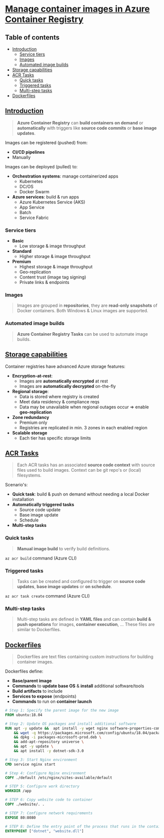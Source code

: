 # [Manage container images in Azure Container Registry](https://learn.microsoft.com/en-us/training/modules/publish-container-image-to-azure-container-registry/) <!-- omit in toc -->

## Table of contents <!-- omit in toc -->

- [Introduction](#introduction)
  - [Service tiers](#service-tiers)
  - [Images](#images)
  - [Automated image builds](#automated-image-builds)
- [Storage capabilities](#storage-capabilities)
- [ACR Tasks](#acr-tasks)
  - [Quick tasks](#quick-tasks)
  - [Triggered tasks](#triggered-tasks)
  - [Multi-step tasks](#multi-step-tasks)
- [Dockerfiles](#dockerfiles)

## [Introduction](https://learn.microsoft.com/en-us/training/modules/publish-container-image-to-azure-container-registry/2-azure-container-registry-overview)

> **Azure Container Registry** can **build containers** **on demand** or **automatically** with triggers like **source code commits** or **base image updates**.

Images can be registered (pushed) from:

- **CI/CD pipelines**
- Manually

Images can be deployed (pulled) to:

- **Orchestration systems**: manage containerized apps
  - Kubernetes
  - DC/OS
  - Docker Swarm
- **Azure services**: build & run apps
  - Azure Kubernetes Service (AKS)
  - App Service
  - Batch
  - Service Fabric

### Service tiers

- **Basic**
  - Low storage & image throughput
- **Standard**
  - Higher storage & image throughput
- **Premium**
  - Highest storage & image throughput
  - Geo-replication
  - Content trust (image tag signing)
  - Private links & endpoints

### Images

> Images are grouped in **repositories**, they are **read-only snapshots** of Docker containers. Both Windows & Linux images are supported.

### Automated image builds

> **Azure Container Registry Tasks** can be used to automate image builds.

## [Storage capabilities](https://learn.microsoft.com/en-us/training/modules/publish-container-image-to-azure-container-registry/3-azure-container-registry-storage)

Container registries have advanced Azure storage features:

- **Encryption-at-rest**:
  - Images are **automatically encrypted** at rest
  - Images are **automatically decrypted** on-the-fly
- **Regional storage**:
  - Data is stored where registry is created
  - Meet data residency & compliance reqs
  - Data may be unavailable when regional outages occur => enable **geo-replication**
- **Zone redundancy**
  - Premium only
  - Registries are replicated in min. 3 zones in each enabled region
- **Scalable storage**
  - Each tier has specific storage limits

## [ACR Tasks](https://learn.microsoft.com/en-us/training/modules/publish-container-image-to-azure-container-registry/4-azure-container-registry-tasks)

> Each ACR tasks has an associated **source code context** with source files used to build images. Context can be git repo's or (local) filesystems.

Scenario's:

- **Quick task**: build & push on demand without needing a local Docker installation
- **Automatically triggered tasks**
  - Source code update
  - Base image update
  - Schedule
- **Multi-step tasks**

### Quick tasks

> **Manual image build** to verify build definitions.

`az acr build` command (Azure CLI)

### Triggered tasks

> Tasks can be created and configured to trigger on **source code updates**, **base image updates** or **on schedule**.

`az acr task create` command (Azure CLI)

### Multi-step tasks

> Multi-step tasks are defined in **YAML files** and can contain **build & push operations** for images, **container execution**, ... These files are similar to Dockerfiles.

## [Dockerfiles](https://learn.microsoft.com/en-us/training/modules/publish-container-image-to-azure-container-registry/5-dockerfile-components)

> Dockerfiles are text files containing custom instructions for building container images.

Dockerfiles define:

- **Base/parent image**
- **Commands** to **update base OS** & **install** additional software/tools
- **Build artifacts** to include
- **Services to expose** (endpoints)
- **Commands** to run on **container launch**

```dockerfile
# Step 1: Specify the parent image for the new image
FROM ubuntu:18.04

# Step 2: Update OS packages and install additional software
RUN apt -y update &&  apt install -y wget nginx software-properties-common apt-transport-https \
	&& wget -q https://packages.microsoft.com/config/ubuntu/18.04/packages-microsoft-prod.deb -O packages-microsoft-prod.deb \
	&& dpkg -i packages-microsoft-prod.deb \
	&& add-apt-repository universe \
	&& apt -y update \
	&& apt install -y dotnet-sdk-3.0

# Step 3: Start Nginx environment
CMD service nginx start

# Step 4: Configure Nginx environment
COPY ./default /etc/nginx/sites-available/default

# STEP 5: Configure work directory
WORKDIR /app

# STEP 6: Copy website code to container
COPY ./website/. .

# STEP 7: Configure network requirements
EXPOSE 80:8080

# STEP 8: Define the entry point of the process that runs in the container
ENTRYPOINT ["dotnet", "website.dll"]
```
